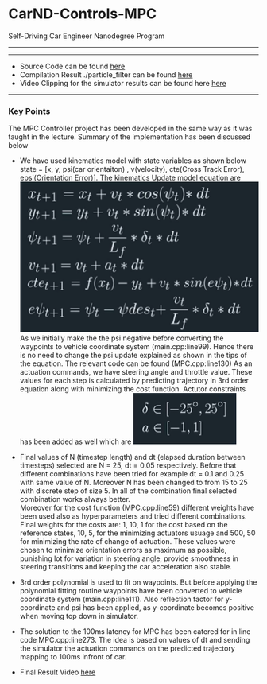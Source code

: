 # CarND-Controls-MPC
Self-Driving Car Engineer Nanodegree Program


---
[//]: # (Image References)

[image1]: ./Result/update_equation.png "Update Equation"
[image2]: ./Result/constraint.png "constraints"
[clip1]: https://youtu.be/QtXPXIw2QBs "Complete_Lap"


---

* Source Code can be found [here](https://github.com/hassmuha/CarND-MPC-Project-Submit/tree/master/src)
* Compilation Result ./particle_filter can be found [here](https://github.com/hassmuha/CarND-MPC-Project-Submit/tree/master/build)
* Video Clipping for the simulator results can be found here [here](hhttps://github.com/hassmuha/CarND-MPC-Project-Submit/tree/master/Result)

---

### Key Points

The MPC Controller project has been developed in the same way as it was taught in the lecture. Summary of the implementation has been discussed below

* We have used kinematics model with state variables as shown below
state = [x, y, psi(car orientaiton) , v(velocity), cte(Cross Track Error), epsi(Orientation Error)].
The kinematics Update model equation are ![alt text][image1]
As we initially make the the psi negative before converting the waypoints to vehicle coordinate system (main.cpp:line99). Hence there is no need to change the psi update explained as shown in the tips of the equation. The relevant code can be found (MPC.cpp:line130)
As an actuation commands, we have steering angle and throttle value. These values for each step is calculated by predicting trajectory in 3rd order equation along with minimizing the cost function. Actutor constraints has been added as well which are
![alt text][image2]

* Final values of N (timestep length) and dt (elapsed duration between timesteps) selected are N = 25, dt = 0.05 respectively. Before that different combinations have been tried for example dt = 0.1 and 0.25 with same value of N. Moreover N has been changed to from 15 to 25 with discrete step of size 5. In all of the combination final selected combination works always better.  
Moreover for the cost function (MPC.cpp:line59) different weights have been used also as hyperparameters and tried different combinations. Final weights for the costs are: 1, 10, 1 for the cost based on the reference states, 10, 5, for the minimizing actuators usuage and 500, 50 for minimizing the rate of change of actuation. These values were chosen to minimize orientation errors as maximum as possible, punishing lot for variation in steering angle, provide smoothness in steering transitions and keeping the car acceleration also stable.

* 3rd order polynomial is used to fit on waypoints. But before applying the polynomial fitting routine waypoints have been converted to vehicle coordinate system (main.cpp:line111). Also reflection factor for y-coordinate and psi has been applied, as y-coordinate becomes positive when moving top down in simulator.

* The solution to the 100ms latency for MPC has been catered for in line code MPC.cpp:line273. The idea is based on values of dt and sending the simulator the actuation commands on the predicted trajectory mapping to 100ms infront of car.

* Final Result Video [here][clip1]
